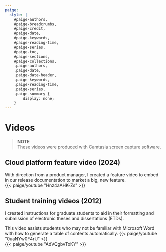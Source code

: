```yaml
---
paige: 
  style: |
    #paige-authors,
    #paige-breadcrumbs,
    #paige-credit,
    #paige-date,
    #paige-keywords,
    #paige-reading-time,
    #paige-series,
    #paige-toc,
    #paige-sections,
    #paige-collections,
    .paige-authors,
    .paige-date,
    .paige-date-header,
    .paige-keywords,
    .paige-reading-time,
    .paige-series,
    .paige-summary {
        display: none;
    }
---
```

# Videos
> **NOTE**  
> These videos were produced with Camtasia screen capture software.

## Cloud platform feature video (2024)
With direction from a product manager, I created a feature video to embed in our release documentation to market a big, new feature.  
{{< paige/youtube "Hnz4aAHK-Zs" >}}

## Student training videos (2012)
I created instructions for graduate students to aid in their formatting and submission of electronic theses and dissertations (ETDs).

This video assists students who may not be familiar with Microsoft Word with how to generate a table of contents automatically.
{{< paige/youtube "0uaNYw0F4rU" >}}
<br>
{{< paige/youtube "AdVQgbvToKY" >}}
